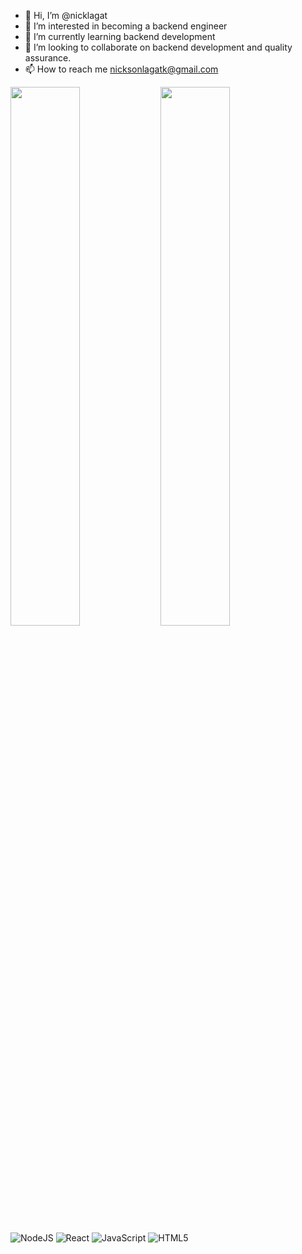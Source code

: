 - 👋 Hi, I’m @nicklagat
- 👀 I’m interested in becoming a backend engineer
- 🌱 I’m currently learning backend development
- 💞️ I’m looking to collaborate on backend development and quality assurance.
- 📫 How to reach me nicksonlagatk@gmail.com

<!---
nicklagat/nicklagat is a ✨ special ✨ repository because its `README.md` (this file) appears on your GitHub profile.
You can click the Preview link to take a look at your changes.
--->


<img align = "left" width= "47%" src = "https://github-readme-stats.vercel.app/api?username=NicksonLagat&show_icons=true&theme=radical"/>
<img align = "left" width= "47%" src = "https://github-readme-stats.vercel.app/api/top-langs/?username=NicksonLagat&layout=compact"/>



![NodeJS](https://img.shields.io/badge/node.js-6DA55F?style=for-the-badge&logo=node.js&logoColor=white)
![React](https://img.shields.io/badge/react-%2320232a.svg?style=for-the-badge&logo=react&logoColor=%2361DAFB)
![JavaScript](https://img.shields.io/badge/javascript-%23323330.svg?style=for-the-badge&logo=javascript&logoColor=%23F7DF1E)
![HTML5](https://img.shields.io/badge/html5-%23E34F26.svg?style=for-the-badge&logo=html5&logoColor=white)
